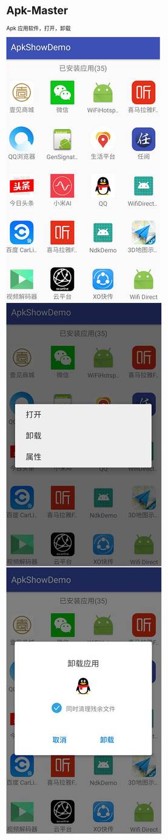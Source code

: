 # Apk-Master
Apk 应用软件，打开，卸载

![](https://github.com/huangshuyuan/Apk-Master/blob/master/img/1.png)
![](https://github.com/huangshuyuan/Apk-Master/blob/master/img/2.png)
![](https://github.com/huangshuyuan/Apk-Master/blob/master/img/3.png)

